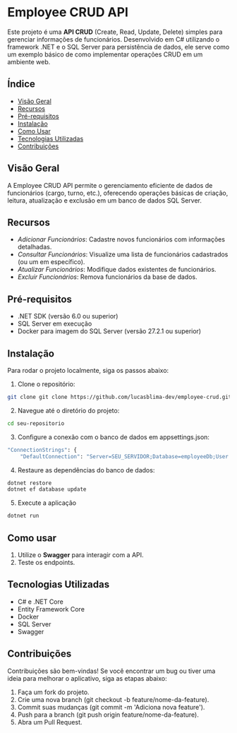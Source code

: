 # Employee CRUD API

Este projeto é uma **API CRUD** (Create, Read, Update, Delete) simples para gerenciar informações de funcionários. Desenvolvido em C# utilizando o framework .NET e o SQL Server para persistência de dados, ele serve como um exemplo básico de como implementar operações CRUD em um ambiente web.

## Índice

- [Visão Geral](#visão-geral)
- [Recursos](#recursos)
- [Pré-requisitos](#pré-requisitos)
- [Instalação](#instalação)
- [Como Usar](#como-usar)
- [Tecnologias Utilizadas](#tecnologias-utilizadas)
- [Contribuições](#contribuições)

## Visão Geral

A Employee CRUD API permite o gerenciamento eficiente de dados de funcionários (cargo, turno, etc.), oferecendo operações básicas de criação, leitura, atualização e exclusão em um banco de dados SQL Server.

## Recursos

- *Adicionar Funcionários*: Cadastre novos funcionários com informações detalhadas.
- *Consultar Funcionários*: Visualize uma lista de funcionários cadastrados (ou um em específico).
- *Atualizar Funcionários*: Modifique dados existentes de funcionários.
- *Excluir Funcionários*: Remova funcionários da base de dados.

## Pré-requisitos

- .NET SDK (versão 6.0 ou superior)
- SQL Server em execução
- Docker para imagem do SQL Server (versão 27.2.1 ou superior)

## Instalação

Para rodar o projeto localmente, siga os passos abaixo:

1. Clone o repositório:
```bash
git clone git clone https://github.com/lucasblima-dev/employee-crud.git
```
  
2. Navegue até o diretório do projeto:
```bash
cd seu-repositorio
```

3. Configure a conexão com o banco de dados em appsettings.json:
```bash
"ConnectionStrings": {
    "DefaultConnection": "Server=SEU_SERVIDOR;Database=employeeDb;User Id=SEU_USUARIO;Password=SUA_SENHA;"}
```

4. Restaure as dependências do banco de dados:
```bash
dotnet restore
dotnet ef database update
```

5. Execute a aplicação
```bash
dotnet run
```

## Como usar
1. Utilize o **Swagger** para interagir com a API.
2. Teste os endpoints.

## Tecnologias Utilizadas
- C# e .NET Core
- Entity Framework Core
- Docker
- SQL Server
- Swagger

## Contribuições
Contribuições são bem-vindas! Se você encontrar um bug ou tiver uma ideia para melhorar o aplicativo, siga as etapas abaixo:

1. Faça um fork do projeto.
2. Crie uma nova branch (git checkout -b feature/nome-da-feature).
3. Commit suas mudanças (git commit -m 'Adiciona nova feature').
4. Push para a branch (git push origin feature/nome-da-feature).
5. Abra um Pull Request.